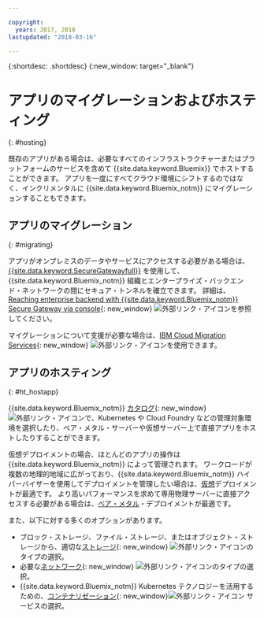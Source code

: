 ```yaml
---

copyright:
  years: 2017, 2018
lastupdated: "2018-03-16"

---
```


{:shortdesc: .shortdesc}
{:new_window: target="_blank"}

# アプリのマイグレーションおよびホスティング
{: #hosting}

既存のアプリがある場合は、必要なすべてのインフラストラクチャーまたはプラットフォームのサービスを含めて {{site.data.keyword.Bluemix}} でホストすることができます。 アプリを一度にすべてクラウド環境にシフトするのではなく、インクリメンタルに {{site.data.keyword.Bluemix_notm}} にマイグレーションすることもできます。

## アプリのマイグレーション
{: #migrating}

アプリがオンプレミスのデータやサービスにアクセスする必要がある場合は、[{{site.data.keyword.SecureGatewayfull}}](../services/SecureGateway/secure_gateway.html) を使用して、{{site.data.keyword.Bluemix_notm}} 組織とエンタープライズ・バックエンド・ネットワークの間にセキュア・トンネルを確立できます。 詳細は、[Reaching enterprise backend with {{site.data.keyword.Bluemix_notm}} Secure Gateway via console](https://developer.ibm.com/bluemix/2015/04/01/reaching-enterprise-backend-bluemix-secure-gateway/){: new_window} ![外部リンク・アイコン](../icons/launch-glyph.svg)を参照してください。

マイグレーションについて支援が必要な場合は、[IBM Cloud Migration Services](https://www.ibm.com/cloud/migration-services){: new_window} ![外部リンク・アイコン](../icons/launch-glyph.svg "外部リンク・アイコン")を使用できます。

## アプリのホスティング
{: #ht_hostapp}

{{site.data.keyword.Bluemix_notm}} [カタログ](https://console.bluemix.net/catalog/?taxonomyNavigation=apps){: new_window} ![外部リンク・アイコン](../icons/launch-glyph.svg "外部リンク・アイコン")で、Kubernetes や Cloud Foundry などの管理対象環境を選択したり、ベア・メタル・サーバーや仮想サーバー上で直接アプリをホストしたりすることができます。

仮想デプロイメントの場合、ほとんどのアプリの操作は {{site.data.keyword.Bluemix_notm}} によって管理されます。 ワークロードが複数の地理的地域に広がっており、{{site.data.keyword.Bluemix_notm}} ハイパーバイザーを使用してデプロイメントを管理したい場合は、[仮想](../vsi/vsi_about.html)デプロイメントが最適です。 より高いパフォーマンスを求めて専用物理サーバーに直接アクセスする必要がある場合は、[ベア・メタル](../bare-metal/index.html)・デプロイメントが最適です。

また、以下に対する多くのオプションがあります。
* ブロック・ストレージ、ファイル・ストレージ、またはオブジェクト・ストレージから、適切な[ストレージ](https://console.bluemix.net/catalog/?taxonomyNavigation=apps&category=slstorage){: new_window} ![外部リンク・アイコン](../icons/launch-glyph.svg "外部リンク・アイコン")のタイプの選択。
* 必要な[ネットワーク](https://console.bluemix.net/catalog/?taxonomyNavigation=apps&category=slnetwork){: new_window} ![外部リンク・アイコン](../icons/launch-glyph.svg "外部リンク・アイコン")のタイプの選択。
* {{site.data.keyword.Bluemix_notm}} Kubernetes テクノロジーを活用するための、[コンテナリゼーション](https://console.bluemix.net/catalog/?taxonomyNavigation=apps&category=containers){: new_window}![外部リンク・アイコン](../icons/launch-glyph.svg "外部リンク・アイコン") サービスの選択。
